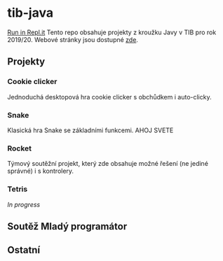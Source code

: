 # tib-java
[Run in Repl.it](https://github.com/matyasbohacek/tib-java)
Tento repo obsahuje projekty z kroužku Javy v TIB pro rok 2019/20. Webové stránky jsou dostupné [zde](https://tib.cz/krouzky/trava/kategorie/27).

## Projekty

### Cookie clicker

Jednoduchá desktopová hra cookie clicker s obchůdkem i auto-clicky.

### Snake

Klasická hra Snake se základními funkcemi.
AHOJ SVETE
### Rocket

Týmový soutěžní projekt, který zde obsahuje možné řešení (ne jediné správné) i s kontrolery.

### Tetris

*In progress*

## Soutěž Mladý programátor

## Ostatní
